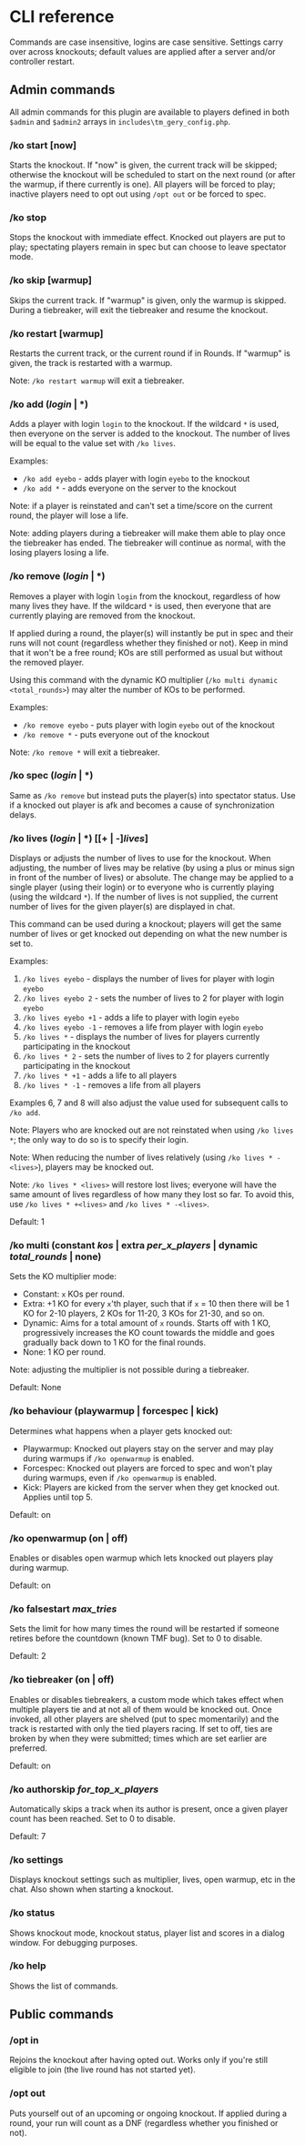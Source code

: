 # CLI reference

Commands are case insensitive, logins are case sensitive. Settings carry over across knockouts; default values are applied after a server and/or controller restart.

## Admin commands

All admin commands for this plugin are available to players defined in both `$admin` and `$admin2` arrays in `includes\tm_gery_config.php`.

### /ko start [now]
Starts the knockout. If "now" is given, the current track will be skipped; otherwise the knockout will be scheduled to start on the next round (or after the warmup, if there currently is one). All players will be forced to play; inactive players need to opt out using `/opt out` or be forced to spec.

### /ko stop
Stops the knockout with immediate effect. Knocked out players are put to play; spectating players remain in spec but can choose to leave spectator mode.

### /ko skip [warmup]
Skips the current track. If "warmup" is given, only the warmup is skipped. During a tiebreaker, will exit the tiebreaker and resume the knockout.

### /ko restart [warmup]
Restarts the current track, or the current round if in Rounds. If "warmup" is given, the track is restarted with a warmup.

Note: `/ko restart warmup` will exit a tiebreaker.

### /ko add (*login* | \*)
Adds a player with login `login` to the knockout. If the wildcard `*` is used, then everyone on the server is added to the knockout. The number of lives will be equal to the value set with `/ko lives`.

Examples:

- `/ko add eyebo` - adds player with login `eyebo` to the knockout
- `/ko add *` - adds everyone on the server to the knockout

Note: if a player is reinstated and can't set a time/score on the current round, the player will lose a life.

Note: adding players during a tiebreaker will make them able to play once the tiebreaker has ended. The tiebreaker will continue as normal, with the losing players losing a life.

### /ko remove (*login* | \*)
Removes a player with login `login` from the knockout, regardless of how many lives they have. If the wildcard `*` is used, then everyone that are currently playing are removed from the knockout.

If applied during a round, the player(s) will instantly be put in spec and their runs will not count (regardless whether they finished or not). Keep in mind that it won't be a free round; KOs are still performed as usual but without the removed player.

Using this command with the dynamic KO multiplier (`/ko multi dynamic <total_rounds>`) may alter the number of KOs to be performed.

Examples:

- `/ko remove eyebo` - puts player with login `eyebo` out of the knockout
- `/ko remove *` - puts everyone out of the knockout

Note: `/ko remove *` will exit a tiebreaker.

### /ko spec (*login* | \*)
Same as `/ko remove` but instead puts the player(s) into spectator status. Use if a knocked out player is afk and becomes a cause of synchronization delays.

### /ko lives (*login* | \*) [[+ | -]*lives*]
Displays or adjusts the number of lives to use for the knockout. When adjusting, the number of lives may be relative (by using a plus or minus sign in front of the number of lives) or absolute. The change may be applied to a single player (using their login) or to everyone who is currently playing (using the wildcard `*`). If the number of lives is not supplied, the current number of lives for the given player(s) are displayed in chat.

This command can be used during a knockout; players will get the same number of lives or get knocked out depending on what the new number is set to.

Examples:

1. `/ko lives eyebo` - displays the number of lives for player with login `eyebo`
2. `/ko lives eyebo 2` - sets the number of lives to 2 for player with login `eyebo`
3. `/ko lives eyebo +1` - adds a life to player with login `eyebo`
4. `/ko lives eyebo -1` - removes a life from player with login `eyebo`
5. `/ko lives *` - displays the number of lives for players currently participating in the knockout
6. `/ko lives * 2` - sets the number of lives to 2 for players currently participating in the knockout
7. `/ko lives * +1` - adds a life to all players
8. `/ko lives * -1` - removes a life from all players

Examples 6, 7 and 8 will also adjust the value used for subsequent calls to `/ko add`.

Note: Players who are knocked out are not reinstated when using `/ko lives *`; the only way to do so is to specify their login.

Note: When reducing the number of lives relatively (using `/ko lives * -<lives>`), players may be knocked out.

Note: `/ko lives * <lives>` will restore lost lives; everyone will have the same amount of lives regardless of how many they lost so far. To avoid this, use `/ko lives * +<lives>` and `/ko lives * -<lives>`.

Default: 1

### /ko multi (constant *kos* | extra *per_x_players* | dynamic *total_rounds* | none)
Sets the KO multiplier mode:
- Constant: `x` KOs per round.
- Extra: +1 KO for every `x`'th player, such that if `x` = 10 then there will be 1 KO for 2-10 players, 2 KOs for 11-20, 3 KOs for 21-30, and so on.
- Dynamic: Aims for a total amount of `x` rounds. Starts off with 1 KO, progressively increases the KO count towards the middle and goes gradually back down to 1 KO for the final rounds.
- None: 1 KO per round.

Note: adjusting the multiplier is not possible during a tiebreaker.

Default: None

### /ko behaviour (playwarmup | forcespec | kick)
Determines what happens when a player gets knocked out:
- Playwarmup: Knocked out players stay on the server and may play during warmups if `/ko openwarmup` is enabled.
- Forcespec: Knocked out players are forced to spec and won't play during warmups, even if `/ko openwarmup` is enabled.
- Kick: Players are kicked from the server when they get knocked out. Applies until top 5.

Default: on

### /ko openwarmup (on | off)
Enables or disables open warmup which lets knocked out players play during warmup.

Default: on

### /ko falsestart *max_tries*
Sets the limit for how many times the round will be restarted if someone retires before the countdown (known TMF bug). Set to 0 to disable.

Default: 2

### /ko tiebreaker (on | off)
Enables or disables tiebreakers, a custom mode which takes effect when multiple players tie and at not all of them would be knocked out. Once invoked, all other players are shelved (put to spec momentarily) and the track is restarted with only the tied players racing. If set to off, ties are broken by when they were submitted; times which are set earlier are preferred.

Default: on

### /ko authorskip *for_top_x_players*
Automatically skips a track when its author is present, once a given player count has been reached. Set to 0 to disable.

Default: 7

### /ko settings
Displays knockout settings such as multiplier, lives, open warmup, etc in the chat. Also shown when starting a knockout.

### /ko status
Shows knockout mode, knockout status, player list and scores in a dialog window. For debugging purposes.

### /ko help
Shows the list of commands.

## Public commands

### /opt in
Rejoins the knockout after having opted out. Works only if you're still eligible to join (the live round has not started yet).

### /opt out
Puts yourself out of an upcoming or ongoing knockout. If applied during a round, your run will count as a DNF (regardless whether you finished or not).
